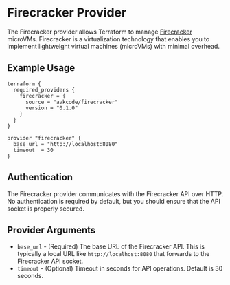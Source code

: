 # Firecracker Provider

The Firecracker provider allows Terraform to manage [Firecracker](https://firecracker-microvm.github.io/) microVMs. Firecracker is a virtualization technology that enables you to implement lightweight virtual machines (microVMs) with minimal overhead.

## Example Usage

```hcl
terraform {
  required_providers {
    firecracker = {
      source = "avkcode/firecracker"
      version = "0.1.0"
    }
  }
}

provider "firecracker" {
  base_url = "http://localhost:8080"
  timeout  = 30
}
```

## Authentication

The Firecracker provider communicates with the Firecracker API over HTTP. No authentication is required by default, but you should ensure that the API socket is properly secured.

## Provider Arguments

* `base_url` - (Required) The base URL of the Firecracker API. This is typically a local URL like `http://localhost:8080` that forwards to the Firecracker API socket.
* `timeout` - (Optional) Timeout in seconds for API operations. Default is 30 seconds.
